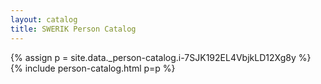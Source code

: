 ```yaml
---
layout: catalog
title: SWERIK Person Catalog
---
```

{% assign p = site.data._person-catalog.i-7SJK192EL4VbjkLD12Xg8y %}
{% include person-catalog.html p=p %}

